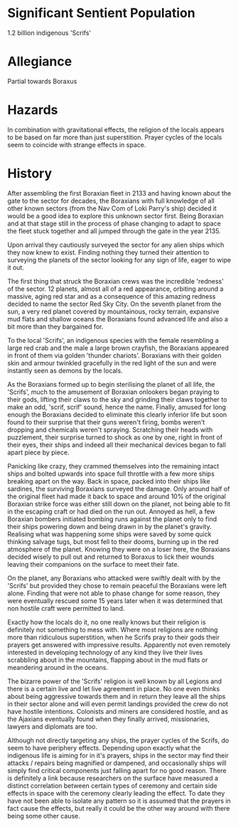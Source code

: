 # Significant Sentient Population

1.2 billion indigenous 'Scrifs'

# Allegiance

Partial towards Boraxus

# Hazards

In combination with gravitational effects, the religion of the locals appears to be based on far more than just superstition. Prayer cycles of the locals seem to coincide with strange effects in space.

# History

After assembling the first Boraxian fleet in 2133 and having known about the gate to the sector for decades, the Boraxians with full knowledge of all other known sectors (from the Nav Com of Loki Parry's ship) decided it would be a good idea to explore this unknown sector first. Being Boraxian and at that stage still in the process of phase changing to adapt to space the fleet stuck together and all jumped through the gate in the year 2135.

Upon arrival they cautiously surveyed the sector for any alien ships which they now knew to exist. Finding nothing they turned their attention to surveying the planets of the sector looking for any sign of life, eager to wipe it out.

The first thing that struck the Boraxian crews was the incredible 'redness' of the sector. 12 planets, almost all of a red appearance, orbiting around a massive, aging red star and as a consequence of this amazing redness decided to name the sector Red Sky City. On the seventh planet from the sun, a very red planet covered by mountainous, rocky terrain, expansive mud flats and shallow oceans the Boraxians found advanced life and also a bit more than they bargained for.

To the local 'Scrifs', an indigenous species with the female resembling a large red crab and the male a large brown crayfish, the Boraxians appeared in front of them via golden 'thunder chariots'. Boraxians with their golden skin and armour twinkled gracefully in the red light of the sun and were instantly seen as demons by the locals.

As the Boraxians formed up to begin sterilising the planet of all life, the 'Scrifs', much to the amusement of Boraxian onlookers began praying to their gods, lifting their claws to the sky and grinding their claws together to make an odd, 'scrif, scrif' sound, hence the name. Finally, amused for long enough the Boraxians decided to eliminate this clearly inferior life but soon found to their surprise that their guns weren't firing, bombs weren't dropping and chemicals weren't spraying. Scratching their heads with puzzlement, their surprise turned to shock as one by one, right in front of their eyes, their ships and indeed all their mechanical devices began to fall apart piece by piece.

Panicking like crazy, they crammed themselves into the remaining intact ships and bolted upwards into space full throttle with a few more ships breaking apart on the way. Back in space, packed into their ships like sardines, the surviving Boraxians surveyed the damage. Only around half of the original fleet had made it back to space and around 10% of the original Boraxian strike force was either still down on the planet, not being able to fit in the escaping craft or had died on the run out. Annoyed as hell, a few Boraxian bombers initiated bombing runs against the planet only to find their ships powering down and being drawn in by the planet's gravity. Realising what was happening some ships were saved by some quick thinking salvage tugs, but most fell to their dooms, burning up in the red atmosphere of the planet. Knowing they were on a loser here, the Boraxians decided wisely to pull out and returned to Boraxus to lick their wounds leaving their companions on the surface to meet their fate.

On the planet, any Boraxians who attacked were swiftly dealt with by the 'Scrifs' but provided they chose to remain peaceful the Boraxians were left alone. Finding that were not able to phase change for some reason, they were eventually rescued some 15 years later when it was determined that non hostile craft were permitted to land.

Exactly how the locals do it, no one really knows but their religion is definitely not something to mess with. Where most religions are nothing more than ridiculous superstition, when he Scrifs pray to their gods their prayers get answered with impressive results. Apparently not even remotely interested in developing technology of any kind they live their lives scrabbling about in the mountains, flapping about in the mud flats or meandering around in the oceans.

The bizarre power of the 'Scrifs' religion is well known by all Legions and there is a certain live and let live agreement in place. No one even thinks about being aggressive towards them and in return they leave all the ships in their sector alone and will even permit landings provided the crew do not have hostile intentions. Colonists and miners are considered hostile, and as the Ajaxians eventually found when they finally arrived, missionaries, lawyers and diplomats are too.

Although not directly targeting any ships, the prayer cycles of the Scrifs, do seem to have periphery effects. Depending upon exactly what the indigenous life is aiming for in it's prayers, ships in the sector may find their attacks / repairs being magnified or dampened, and occasionally ships will simply find critical components just falling apart for no good reason. There is definitely a link because researchers on the surface have measured a distinct correlation between certain types of ceremony and certain side effects in space with the ceremony clearly leading the effect. To date they have not been able to isolate any pattern so it is assumed that the prayers in fact cause the effects, but really it could be the other way around with there being some other cause.